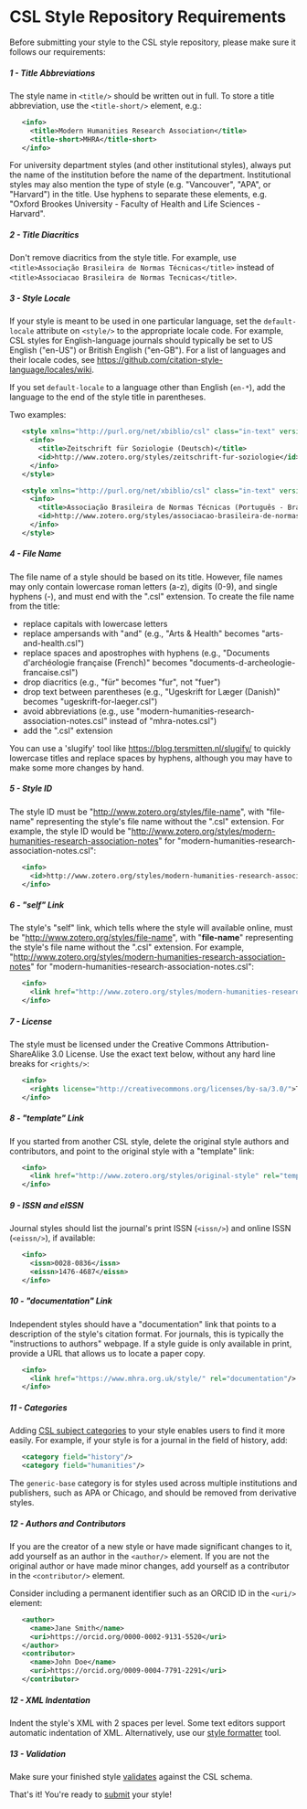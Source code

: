 # CSL Style Repository Requirements

Before submitting your style to the CSL style repository, please make sure it follows our requirements:

##### 1 - Title Abbreviations

The style name in `<title/>` should be written out in full. 
To store a title abbreviation, use the `<title-short/>` element, e.g.:

```xml
   <info>
     <title>Modern Humanities Research Association</title>
     <title-short>MHRA</title-short>
   </info>
```

For university department styles (and other institutional styles), always put the name of the institution before the name of the department. 
Institutional styles may also mention the type of style (e.g. "Vancouver", "APA", or "Harvard") in the title. 
Use hyphens to separate these elements, e.g. "Oxford Brookes University - Faculty of Health and Life Sciences - Harvard". 

##### 2 - Title Diacritics

Don't remove diacritics from the style title. 
For example, use `<title>Associação Brasileira de Normas Técnicas</title>` instead of `<title>Associacao Brasileira de Normas Tecnicas</title>`.

##### 3 - Style Locale

If your style is meant to be used in one particular language, set the `default-locale` attribute on `<style/>` to the appropriate locale code. 
For example, CSL styles for English-language journals should typically be set to US English ("en-US") or British English ("en-GB"). 
For a list of languages and their locale codes, see https://github.com/citation-style-language/locales/wiki.

If you set `default-locale` to a language other than English (`en-*`), add the language to the end of the style title in parentheses.

Two examples:

```xml
   <style xmlns="http://purl.org/net/xbiblio/csl" class="in-text" version="1.0" default-locale="de-DE">
     <info>
       <title>Zeitschrift für Soziologie (Deutsch)</title>
       <id>http://www.zotero.org/styles/zeitschrift-fur-soziologie</id>
     </info>
   </style>
```

```xml
   <style xmlns="http://purl.org/net/xbiblio/csl" class="in-text" version="1.0" default-locale="pt-BR">
     <info>
       <title>Associação Brasileira de Normas Técnicas (Português - Brasil)</title>
       <id>http://www.zotero.org/styles/associacao-brasileira-de-normas-tecnicas</id>
     </info>
   </style>
```

##### 4 - File Name

The file name of a style should be based on its title. 
However, file names may only contain lowercase roman letters (a-z), digits (0-9), and single hyphens (-), and must end with the ".csl" extension. 
To create the file name from the title:

  * replace capitals with lowercase letters
  * replace ampersands with "and" (e.g., "Arts & Health" becomes "arts-and-health.csl")
  * replace spaces and apostrophes with hyphens (e.g., "Documents d'archéologie française (French)" becomes "documents-d-archeologie-francaise.csl")
  * drop diacritics (e.g., "für" becomes "fur", not "fuer")
  * drop text between parentheses (e.g., "Ugeskrift for Læger (Danish)" becomes "ugeskrift-for-laeger.csl")
  * avoid abbreviations (e.g., use "modern-humanities-research-association-notes.csl" instead of "mhra-notes.csl")
  * add the ".csl" extension

You can use a 'slugify' tool like https://blog.tersmitten.nl/slugify/ to quickly lowercase titles and replace spaces by hyphens, although you may have to make some more changes by hand.

##### 5 - Style ID

The style ID must be "http://www.zotero.org/styles/file-name", with "file-name" representing the style's file name without the ".csl" extension. 
For example, the style ID would be "http://www.zotero.org/styles/modern-humanities-research-association-notes" for "modern-humanities-research-association-notes.csl":

```xml
   <info>
     <id>http://www.zotero.org/styles/modern-humanities-research-association-notes</id>
   </info>
```

##### 6 - "self" Link

The style's "self" link, which tells where the style will available online, must be "http://www.zotero.org/styles/file-name", with "**file-name**" representing the style's file name without the ".csl" extension. 
For example, "http://www.zotero.org/styles/modern-humanities-research-association-notes" for "modern-humanities-research-association-notes.csl":

```xml
   <info>
     <link href="http://www.zotero.org/styles/modern-humanities-research-association-notes" rel="self"/>
   </info>
```

##### 7 - License

The style must be licensed under the Creative Commons Attribution-ShareAlike 3.0 License. 
Use the exact text below, without any hard line breaks for ``<rights/>``:

```xml
   <info>
     <rights license="http://creativecommons.org/licenses/by-sa/3.0/">This work is licensed under a Creative Commons Attribution-ShareAlike 3.0 License</rights>
   </info>
```

##### 8 - "template" Link

If you started from another CSL style, delete the original style authors and contributors, and point to the original style with a "template" link:

```xml
   <info>
     <link href="http://www.zotero.org/styles/original-style" rel="template"/>
   </info>
```

##### 9 - ISSN and eISSN

Journal styles should list the journal's print ISSN (``<issn/>``) and online ISSN (``<eissn/>``), if available:

```xml
   <info>
     <issn>0028-0836</issn>
     <eissn>1476-4687</eissn>
   </info>
```

##### 10 - "documentation" Link

Independent styles should have a "documentation" link that points to a description of the style's citation format. 
For journals, this is typically the "instructions to authors" webpage. 
If a style guide is only available in print, provide a URL that allows us to locate a paper copy.

```xml
   <info>
     <link href="https://www.mhra.org.uk/style/" rel="documentation"/>
   </info>
```

##### 11 - Categories

Adding [CSL subject categories](https://docs.citationstyles.org/en/stable/specification.html#appendix-i-categories) to your style enables users to find it more easily.
For example, if your style is for a journal in the field of history, add:

```xml
   <category field="history"/>
   <category field="humanities"/> 
```

The `generic-base` category is for styles used across multiple institutions and publishers, such as APA or Chicago, and should be removed from derivative styles.

##### 12 - Authors and Contributors

If you are the creator of a new style or have made significant changes to it, add yourself as an author in the `<author/>` element.
If you are not the original author or have made minor changes, add yourself as a contributor in the `<contributor/>` element.

Consider including a permanent identifier such as an ORCID ID in the `<uri/>` element:

```xml
   <author>
     <name>Jane Smith</name>
     <uri>https://orcid.org/0000-0002-9131-5520</uri>
   </author>
   <contributor>
     <name>John Doe</name>
     <uri>https://orcid.org/0009-0004-7791-2291</uri>
   </contributor>
```

##### 12 - XML Indentation

Indent the style's XML with 2 spaces per level. 
Some text editors support automatic indentation of XML. 
Alternatively, use our [style formatter](http://formatter.citationstyles.org/) tool.

##### 13 - Validation

Make sure your finished style [validates](https://github.com/citation-style-language/styles/blob/master/STYLE_DEVELOPMENT.md#validation) against the CSL schema.

That's it! You're ready to [submit](https://github.com/citation-style-language/styles/blob/master/CONTRIBUTING.md) your style!
